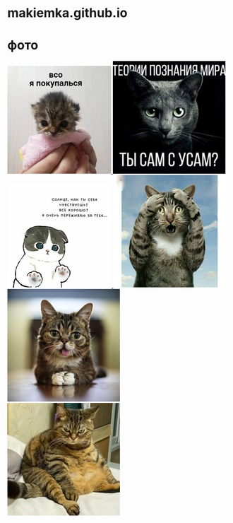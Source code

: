 # makiemka.github.io
<html lang="ru">
<head>
	<meta charset="UTF-8">
	<meta name="viewport" content="
	width=device-width, initial-scale=1">
	<title>Галерея</title>
	<link rel="stylesheet"  type="text/css" href="css/css.css">
</head>
<body>
	<main class="main">
		<h1 class='heading'>фото</h1>
		 <a target="_blank" href="img/1.jpg">
    <img src="img/1.jpg">
  </a>
  <a target="_blank" href="img/2.jpg">
    <img src="img/2.jpg">
  </a>
  <a target="_blank" href="img/3.jpg">
    <img src="img/3.jpg">
  </a>
    <a target="_blank" href="img/4.jpg">
    <img src="img/4.jpg">
  </a>
  <a target="_blank" href="img/5.jpg">
    <img src="img/5.jpg">
  </a>
  <a target="_blank" href="img/6.jpg">
    <img src="img/6.jpg">
	</main>
</body>
</html>
